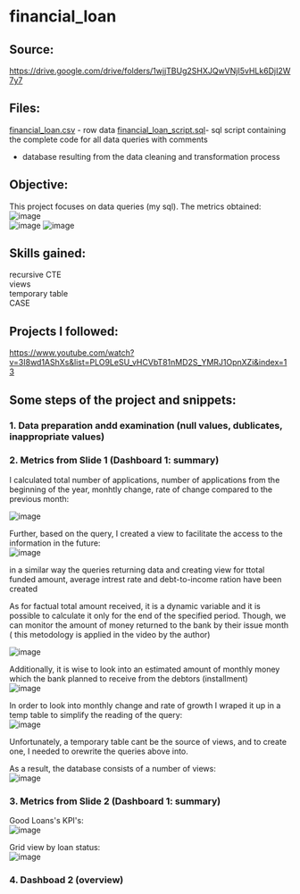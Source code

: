 # financial_loan
## Source:  
https://drive.google.com/drive/folders/1wjjTBUg2SHXJQwVNjI5vHLk6DjI2W7y7

## Files:  
[financial_loan.csv](https://github.com/boudzela/sql/blob/ea22ea97aa76d97af782f0702f68c24defe3851f/financial_loan/financial_loan.csv) - row data
[financial_loan_script.sql](https://github.com/boudzela/sql/blob/88fb7a8e8441af07155c899d9c8ffa88e96a48eb/financial_loan/financial_loan_script.sql)- sql script containing the complete code for all data queries with comments
- database resulting from the data cleaning and transformation process

## Objective:  
This project focuses on data queries (my sql). The metrics obtained:
![image](https://github.com/user-attachments/assets/51b8257f-feca-4f84-a7fd-83d30132a8f3)  
![image](https://github.com/user-attachments/assets/319f3b73-8a4e-406f-bbb4-26217627f0ea)
![image](https://github.com/user-attachments/assets/a54d3435-6c14-4fe6-8045-013d107bda82)

## Skills gained: 
recursive CTE   
views   
temporary table  
CASE  

## Projects I followed:  
https://www.youtube.com/watch?v=3I8wd1AShXs&list=PLO9LeSU_vHCVbT81nMD2S_YMRJ1OpnXZi&index=13 

## Some steps of the project and snippets: 

### 1. Data preparation andd examination (null values, dublicates, inappropriate values) 
### 2. Metrics from Slide 1 (Dashboard 1: summary)  

I calculated total number of applications, 
             number of applications from the beginning of the year, 
             monhtly change, 
             rate of change compared to the previous month: 
  
![image](https://github.com/user-attachments/assets/a3e50207-795b-414f-b103-a3748393dec0)  
  
Further, based on the query, I created a view to facilitate the access to the information in the future:  
![image](https://github.com/user-attachments/assets/1aa9e4ef-181e-4bdd-8c94-c0509253790a)  

in a similar way the queries returning data and creating view for ttotal funded amount, average intrest rate and debt-to-income ration have been created 

As for factual total amount received, it is a dynamic variable and it is possible to calculate it only for the end of the specified period.
Though, we can monitor the amount of money returned to the bank by their issue month ( this metodology is applied in the video by the author)  

![image](https://github.com/user-attachments/assets/56be1130-a31d-47c1-8f70-dcbb2aed9603)  

Additionally, it is wise to look into an estimated amount of monthly money which the bank planned to receive from the debtors (installment)  
![image](https://github.com/user-attachments/assets/1b57c0f7-ed02-40fc-8602-5bdcc4f730b6)

In order to look into monthly change and rate of growth I wraped it up in a temp table to simplify the reading of the query:   
![image](https://github.com/user-attachments/assets/70804bfe-b72b-45e0-ac64-8e1097598fcc)  
  
Unfortunately, a temporary table cant be the source of views, and to create one, I needed to orewrite the queries above into. 
  
As a result, the database consists of a number of views:  
![image](https://github.com/user-attachments/assets/fcbd3214-e31f-4d6d-af56-b2052810ee92)

### 3. Metrics from Slide 2 (Dashboard 1: summary) 
Good Loans's KPI's:  
![image](https://github.com/user-attachments/assets/12520659-6973-4d46-a779-3c4c9e0a0e10)
  
Grid view by loan status:  
![image](https://github.com/user-attachments/assets/b7741c36-3a10-4ca7-be25-1c55a4c9ba10)  

### 4. Dashboad 2 (overview)
